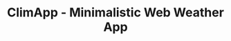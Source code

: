 ---
layout: landing
title: ClimApp - Minimalistic Web Weather App
category: React Web App
img: https://repository-images.githubusercontent.com/508135849/10398fb0-e4f3-4a2f-ad67-3e3837cb84bf
year: 2022
github: https://github.com/maximoospital/Climapp/
---
